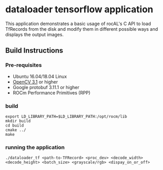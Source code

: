 # dataloader tensorflow application
This application demonstrates a basic usage of rocAL's C API to load TfRecords from the disk and modify them in different possible ways and displays the output images.

## Build Instructions

### Pre-requisites
*  Ubuntu 16.04/18.04 Linux
*  [OpenCV 3.1](https://github.com/opencv/opencv/releases) or higher
*  Google protobuf 3.11.1 or higher
*  ROCm Performance Primitives (RPP)

### build
  ````
  export LD_LIBRARY_PATH=$LD_LIBRARY_PATH:/opt/rocm/lib
  mkdir build
  cd build
  cmake ../
  make
  ````
### running the application
  ````
  ./dataloader_tf <path-to-TFRecord> <proc_dev> <decode_width> <decode_height> <batch_size> <grayscale/rgb> <dispay_on_or_off>
  ````
